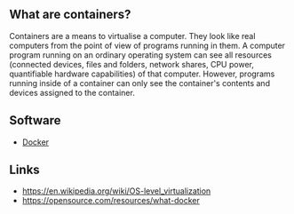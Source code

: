 ## What are containers?
Containers are a means to virtualise a computer. They look like real computers from the point of view of programs running in them. A computer program running on an ordinary operating system can see all resources (connected devices, files and folders, network shares, CPU power, quantifiable hardware capabilities) of that computer. However, programs running inside of a container can only see the container's contents and devices assigned to the container.

## Software
- [Docker][1]

## Links
- https://en.wikipedia.org/wiki/OS-level_virtualization
- https://opensource.com/resources/what-docker

<!-- Embedded links -->
[1]: https://github.com/nchristie/general_notes/blob/master/docker.md
